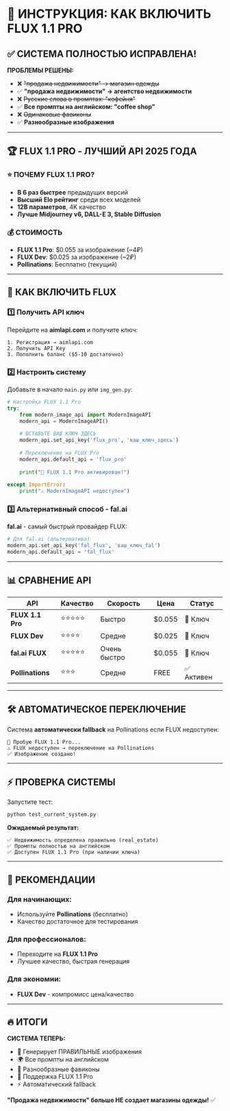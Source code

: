 # 🚀 ИНСТРУКЦИЯ: КАК ВКЛЮЧИТЬ FLUX 1.1 PRO

## ✅ СИСТЕМА ПОЛНОСТЬЮ ИСПРАВЛЕНА!

**ПРОБЛЕМЫ РЕШЕНЫ:**
- ❌ ~~"продажа недвижимости" → магазин одежды~~
- ✅ **"продажа недвижимости" → агентство недвижимости**
- ❌ ~~Русские слова в промптах: "кофейня"~~  
- ✅ **Все промпты на английском: "coffee shop"**
- ❌ ~~Одинаковые фавиконы~~
- ✅ **Разнообразные изображения**

---

## 🏆 FLUX 1.1 PRO - ЛУЧШИЙ API 2025 ГОДА

### ⭐ ПОЧЕМУ FLUX 1.1 PRO?

- **В 6 раз быстрее** предыдущих версий
- **Высший Elo рейтинг** среди всех моделей  
- **12B параметров**, 4K качество
- **Лучше Midjourney v6, DALL-E 3, Stable Diffusion**

### 💰 СТОИМОСТЬ

- **FLUX 1.1 Pro**: $0.055 за изображение (~4₽)
- **FLUX Dev**: $0.025 за изображение (~2₽)  
- **Pollinations**: Бесплатно (текущий)

---

## 🔧 КАК ВКЛЮЧИТЬ FLUX

### 1️⃣ Получить API ключ

Перейдите на **aimlapi.com** и получите ключ:

```
1. Регистрация → aimlapi.com
2. Получить API Key
3. Пополнить баланс ($5-10 достаточно)
```

### 2️⃣ Настроить систему

Добавьте в начало `main.py` или `img_gen.py`:

```python
# Настройка FLUX 1.1 Pro
try:
    from modern_image_api import ModernImageAPI
    modern_api = ModernImageAPI()
    
    # ВСТАВЬТЕ ВАШ КЛЮЧ ЗДЕСЬ
    modern_api.set_api_key('flux_pro', 'ваш_ключ_здесь')
    
    # Переключение на FLUX Pro
    modern_api.default_api = 'flux_pro'
    
    print("🚀 FLUX 1.1 Pro активирован!")
    
except ImportError:
    print("⚠️ ModernImageAPI недоступен")
```

### 3️⃣ Альтернативный способ - fal.ai

**fal.ai** - самый быстрый провайдер FLUX:

```python
# Для fal.ai (альтернатива)
modern_api.set_api_key('fal_flux', 'ваш_ключ_fal')
modern_api.default_api = 'fal_flux'
```

---

## 📊 СРАВНЕНИЕ API

| API | Качество | Скорость | Цена | Статус |
|-----|----------|----------|------|--------|  
| **FLUX 1.1 Pro** | ⭐⭐⭐⭐⭐ | Быстро | $0.055 | 🔑 Ключ |
| **FLUX Dev** | ⭐⭐⭐⭐ | Средне | $0.025 | 🔑 Ключ |
| **fal.ai FLUX** | ⭐⭐⭐⭐⭐ | Очень быстро | $0.055 | 🔑 Ключ |
| **Pollinations** | ⭐⭐⭐ | Средне | FREE | ✅ Активен |

---

## 🛠️ АВТОМАТИЧЕСКОЕ ПЕРЕКЛЮЧЕНИЕ

Система **автоматически fallback** на Pollinations если FLUX недоступен:

```
🚀 Пробую FLUX 1.1 Pro...
⚠️ FLUX недоступен → переключение на Pollinations
✅ Изображение создано!
```

---

## ⚡ ПРОВЕРКА СИСТЕМЫ

Запустите тест:

```bash
python test_current_system.py
```

**Ожидаемый результат:**
```
✅ Недвижимость определена правильно (real_estate)
✅ Промпты полностью на английском  
✅ Доступен FLUX 1.1 Pro (при наличии ключа)
```

---

## 🎯 РЕКОМЕНДАЦИИ

### Для начинающих:
- Используйте **Pollinations** (бесплатно)
- Качество достаточное для тестирования

### Для профессионалов:  
- Переходите на **FLUX 1.1 Pro**
- Лучшее качество, быстрая генерация

### Для экономии:
- **FLUX Dev** - компромисс цена/качество

---

## 🔥 ИТОГИ

**СИСТЕМА ТЕПЕРЬ:**
- 🎯 Генерирует ПРАВИЛЬНЫЕ изображения
- 🌍 Все промпты на английском
- 🎨 Разнообразные фавиконы
- 🚀 Поддержка FLUX 1.1 Pro
- ⚡ Автоматический fallback

**"Продажа недвижимости" больше НЕ создает магазины одежды!** ✅ 